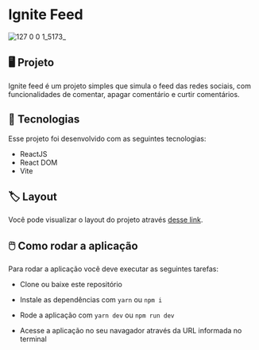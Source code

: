 # Ignite Feed

![127 0 0 1_5173_](https://github.com/WellyngtonMS/Ignite-Feed/assets/54148100/b3f356d8-3e52-485c-b9c0-fb5c0af921fb)

## 🖥️ Projeto 
Ignite feed é um projeto simples que simula o feed das redes sociais, com funcionalidades de comentar, apagar comentário e curtir comentários.

## 🚀 Tecnologias

Esse projeto foi desenvolvido com as seguintes tecnologias:

- ReactJS
- React DOM
- Vite

## 🏷️ Layout
Você pode visualizar o layout do projeto através [desse link](<https://www.figma.com/community/file/1113573231685349036>).

## 🖱️ Como rodar a aplicação

Para rodar a aplicação você deve executar as seguintes tarefas:

- Clone ou baixe este repositório

- Instale as dependências com ``yarn`` ou ``npm i``

- Rode a aplicação com ``yarn dev`` ou ``npm run dev``

- Acesse a aplicação no seu navagador através da URL informada no terminal
